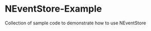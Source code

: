 NEventStore-Example
===================

Collection of sample code to demonstrate how to use NEventStore
